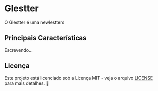 # Glestter

O Glestter é uma newlestters

## Principais Características

Escrevendo...

## Licença

Este projeto está licenciado sob a Licença MIT - veja o arquivo [LICENSE](https://choosealicense.com/licenses/mit/) para mais detalhes. 📜
